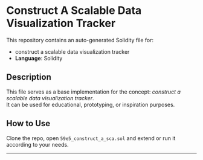 # Construct A Scalable Data Visualization Tracker

This repository contains an auto-generated Solidity file for:

- construct a scalable data visualization tracker
- **Language**: Solidity

## Description

This file serves as a base implementation for the concept: *construct a scalable data visualization tracker*.  
It can be used for educational, prototyping, or inspiration purposes.

## How to Use

Clone the repo, open `59e5_construct_a_sca.sol` and extend or run it according to your needs.

---


